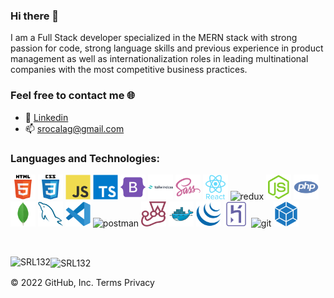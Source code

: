 ### Hi there 👋
I am a Full Stack developer specialized in the MERN stack with strong
passion for code, strong language skills and previous
experience in product management as well as
internationalization roles in leading multinational companies
with the most competitive business practices.

### Feel free to contact me 🌐

- 💼 [Linkedin](https://www.linkedin.com/in/sergi-roca-laguna/)
- 📫 srocalag@gmail.com

<h3 align="left">Languages and Technologies:</h3>
<p align="left">
   <img src="https://raw.githubusercontent.com/devicons/devicon/master/icons/html5/html5-original-wordmark.svg" alt="html5" width="40" height="40" title="html5"/> 
   <img src="https://raw.githubusercontent.com/devicons/devicon/master/icons/css3/css3-original-wordmark.svg" alt="css3" width="40" height="40" title="css3"/>  
   <img src="https://raw.githubusercontent.com/devicons/devicon/master/icons/javascript/javascript-original.svg" alt="javascript" width="40" height="40" title ="javascript"/>
   <img src="https://raw.githubusercontent.com/devicons/devicon/master/icons/typescript/typescript-original.svg" alt="typescript" width="40" height="40" title ="typescript"/>
   <img src="https://raw.githubusercontent.com/devicons/devicon/master/icons/bootstrap/bootstrap-plain.svg" width="40" alt="Bootstrap" title="Bootstrap"/>
   <img src="https://raw.githubusercontent.com/devicons/devicon/master/icons/tailwindcss/tailwindcss-original-wordmark.svg" width="40" alt="Tailwindcss" title="Tailwindcss"/>
   <img src="https://raw.githubusercontent.com/devicons/devicon/master/icons/sass/sass-original.svg" alt="sass" width="40" height="40" title="Sass"/>
   <img src="https://raw.githubusercontent.com/devicons/devicon/master/icons/react/react-original-wordmark.svg" alt="react" width="40" height="40" title="React"/>
   <img src="https://raw.githubusercontent.com/devicons/devicon/master/icons/react/redux-original-wordmark.svg" alt="redux" width="40" height="40" title="Redux"/>
   <img src="https://raw.githubusercontent.com/devicons/devicon/master/icons/nodejs/nodejs-plain.svg" width="40" alt="Node.js" title="NodeJS"/>
   <img src="https://raw.githubusercontent.com/devicons/devicon/master/icons/php/php-plain.svg" width="40" alt="PHP" title="PHP"/>
   <img src="https://raw.githubusercontent.com/devicons/devicon/master/icons/mongodb/mongodb-original.svg" width="40" alt="MongoDB" title="MongoDB"/>
   <img src="https://raw.githubusercontent.com/devicons/devicon/master/icons/mysql/mysql-original.svg" width="40" alt="MySQL"  title="MySQL"/>
   <img src="https://raw.githubusercontent.com/devicons/devicon/master/icons/vscode/vscode-original.svg" width="40" alt="VSCode"  title="VSCode"/>
   <img src="https://www.vectorlogo.zone/logos/getpostman/getpostman-icon.svg" alt="postman" width="40" height="40" title="postman"/>
   <img src="https://raw.githubusercontent.com/devicons/devicon/master/icons/jest/jest-plain.svg" width="40" alt="Jest" title="Jest" />
   <img src="https://raw.githubusercontent.com/izumin5210/emojipack-for-devicon/master/png/docker.png" width="40" alt="Docker" title="Docker" />
   <img src="https://raw.githubusercontent.com/izumin5210/emojipack-for-devicon/master/png/jquery.png" width="40" alt="JQuery" title="JQuery" />
   <img src="https://raw.githubusercontent.com/izumin5210/emojipack-for-devicon/master/png/heroku.png" width="40" alt="Heroku" title="Heroku" />
   <img src="https://www.vectorlogo.zone/logos/git-scm/git-scm-icon.svg" alt="git" width="40" height="40" title="git"/>
   <img src="https://raw.githubusercontent.com/devicons/devicon/master/icons/webpack/webpack-plain.svg" width="40" title="Webpack" alt="Webpack"/>
</p>
 
</br>
<p><img align="left" src="https://github-readme-stats.vercel.app/api/top-langs?username=SRL132&show_icons=true&locale=en&layout=compact" alt="SRL132" /><img align="center" src="https://github-readme-stats.vercel.app/api?username=SRL132&show_icons=true&locale=en" alt="SRL132" /></p>
© 2022 GitHub, Inc.
Terms
Privacy

<!--
**SRL132/SRL132** is a ✨ _special_ ✨ repository because its `README.md` (this file) appears on your GitHub profile.

Here are some ideas to get you started:

- 🔭 I’m currently working on ...
- 🌱 I’m currently learning ...
- 👯 I’m looking to collaborate on ...
- 🤔 I’m looking for help with ...
- 💬 Ask me about ...
- 📫 How to reach me: ...
- 😄 Pronouns: ...
- ⚡ Fun fact: ...
-->
